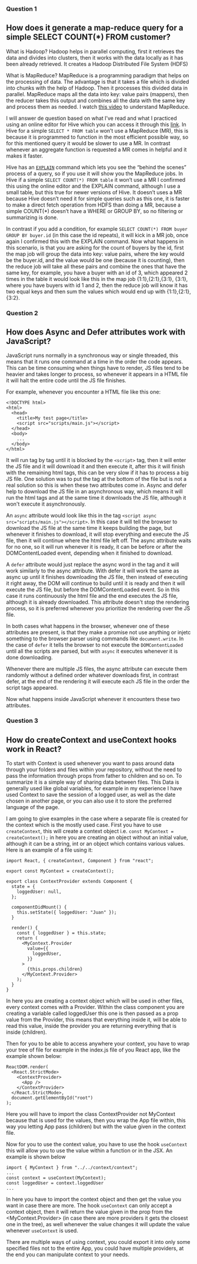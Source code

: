 ### Question 1
## How does it generate a map-reduce query for a simple SELECT COUNT(*) FROM customer?

What is Hadoop?
Hadoop helps in parallel computing, first it retrieves the data and divides into clusters, then it works with the data locally as it has been already retrieved. 
It creates a Hadoop Distributed File System (HDFS)

What is MapReduce?
MapReduce is a programming paradigm that helps on the processing of data. The advantage is that it takes a file which is divided into chunks with the help of Hadoop. 
Then it processes this divided data in parallel. MapReduce maps all the data into key: value pairs (mappers), then the reducer takes this output and combines 
all the data with the same key and process them as needed. I watch [this video](https://www.youtube.com/watch?v=KzMXU9A3v4I) to understand MapReduce.

I will answer de question based on what I’ve read and what I practiced using an online editor for Hive which you can access it through this [link](https://demo.gethue.com/hue/editor?editor=58536). 
In Hive for a simple `SELECT * FROM table` won’t use a MapReduce (MR), this is because it is programmed to function in the most efficient possible way, 
so for this mentioned query it would be slower to use a MR. In contrast whenever an aggregate function is requested a MR comes in helpful and it makes it faster. 

Hive has an [`EXPLAIN`](https://cwiki.apache.org/confluence/display/Hive/LanguageManual+Explain) command which lets you see the “behind the scenes” process of a query, so if you use it will show you the MapReduce jobs. In Hive if a simple 
`SELECT COUNT(*) FROM table`  it won’t use a MR I confirmed this using the online editor and the EXPLAIN command, although I use a small table, but this true for newer 
versions of Hive. It doesn’t uses a MR because Hive doesn’t need it for simple queries such as this one, it is faster to make a direct fetch operation from HDFS than doing a MR, 
because a simple COUNT(*) doesn’t have a WHERE or GROUP BY, so no filtering or summarizing is done.

In contrast if you add a condition, for example `SELECT COUNT(*) FROM buyer GROUP BY buyer.id` (in this case the id repeats), it will kick in a MR job, 
once again I confirmed this with the EXPLAIN command. Now what happens in this scenario, is that you are asking for the count of buyers by the id, first the map job will 
group the data into key: value pairs, where the key would be the buyer.id, and the value would be one (because it is counting), then the reduce job will take all these pairs and 
combine the ones that have the same key, for example, you have a buyer with an id of 3, which appeared 
2 times in the table it would look like this in the map job {1:1},{2:1},{3:1}, {3:1}, where you have buyers with id 1 and 2, 
then the reduce job will know it has two equal keys and then sum the values which would end up with {1:1},{2:1},{3:2}.

### Question 2
## How does Async and Defer attributes work with JavaScript?
JavaScript runs normally in a synchronous way or single threaded, this means that it runs one command at a time in the order the code appears. 
This can be time consuming when things have to render, JS files tend to be heavier and takes longer to process, so whenever it appears in a HTML file it 
will halt the entire code until the JS file finishes.

For example, whenever you encounter a HTML file like this one:
```
<!DOCTYPE html>
<html>
  <head>
    <title>My test page</title>
    <script src="scripts/main.js"></script>
  </head>
  <body>
    ...
  </body>
</html>
```
It will run tag by tag until it is blocked by the `<script>` tag, then it will enter the JS file and it will download it and then execute it, after this it will finish with the 
remaining html tags, this can be very slow if it has to process a big JS file. One solution was to put the tag at the bottom of the file but is not a real solution
so this is when these two attributes come in. Async and defer help to download the JS file in an 
asynchronous way, which means it will run the html tags and at the same time it downloads the JS file, although it won't execute it asynchronously.

An `async` attribute would look like this in the tag `<script async src="scripts/main.js"></script>`. In this case it will tell the browser to download the JS file at the same 
time it keeps building the page, but whenever it finishes to download, it will stop everything and execute the JS file, then it will continue where the html file left off. 
The async attribute waits for no one, so it will run whenever it is ready, it can be before or after the DOMContentLoaded event, depending when it finished to download.

A `defer` attribute would just replace the async word in the tag and it will work similarly to the async attribute. With defer it will work the same as async up until 
it finishes downloading the JS file, then instead of executing it right away, the DOM will continue to build until it is ready and then 
it will execute the JS file, but before the DOMContentLoaded event. 
So in this case it runs continuously the html file and the end executes the JS file, although it is already downloaded. 
This attribute doesn't stop the rendering process, so it is preferred whenever you prioritize the rendering over the JS file. 

In both cases what happens in the browser, whenever one of these attributes are present, is that they make a promise not use anything or injetc something to the browser parser using commands like `document.write`. In the case of `defer` it tells the browser to not execute the `DOMContentLoaded` until all the scripts are parsed, but with `async` it executes whenever it is done downloading.

Whenever there are multiple JS files, the async attribute can execute them randomly without a defined order whatever downloads first, in contrast defer, at the end of the rendering it will execute each JS file in the order the script tags appeared.

Now what happens inside JavaScript whenever it encounters these two attributes.

### Question 3
## How do createContext and useContext hooks work in React?
To start with Context is used whenever you want to pass around data through your folders and files within your repository, without the need to pass the information through props from father to children and so on. To summarize it is a simple way of sharing data between files. This Data is generally used like global variables, for example in my experience I have used Context to save the session of a logged user, as well as the date chosen in another page, or you can also use it to store the preferred language of the page.

I am going to give examples in the case where a separate file is created for the context which is the mostly used case. First you have to use `createContext`, this will create a context object i.e. `const MyContext = createContext();` in here you are creating an object without an initial value, although it can be a string, int or an object which contains various values. Here is an example of a file using it:
```
import React, { createContext, Component } from "react";

export const MyContext = createContext();

export class ContextProvider extends Component {
  state = {
    loggedUser: null,
  };

  componentDidMount() {
    this.setState({ loggedUser: "Juan" });
  }

  render() {
    const { loggedUser } = this.state;
    return (
      <MyContext.Provider
        value={{
          loggedUser,
        }}
      >
        {this.props.children}
      </MyContext.Provider>
    );
  }
}
```
In here you are creating a context object which will be used in other files, every context comes with a Provider. Within the class component you are creating a variable called loggedUser this one is then passed as a prop value from the Provider, this means that everything inside it, will be able to read this value, inside the provider you are returning everything that is inside (children).

Then for you to be able to access anywhere your context, you have to wrap your tree of file for example in the index.js file of you React app, like the example shown below:
```
ReactDOM.render(
  <React.StrictMode>
    <ContextProvider>
      <App />
    </ContextProvider>
  </React.StrictMode>,
  document.getElementById("root")
);
```
Here you will have to import the class ContextProvider not MyContext because that is used for the values, then you wrap the App file within, this way you letting App pass (children) but with the value given in the context file.

Now for you to use the context value, you have to use the hook `useContext` this will allow you to use the value within a function or in the JSX. An example is shown below
```
import { MyContext } from "../../context/context";
...
const context = useContext(MyContext);
const loggedUser = context.loggedUser
...
```
In here you have to import the context object and then get the value you want in case there are more. The hook `useContext` can only accept a context object, then it will return the value given in the prop from the <MyContext.Provider> (in case there are more providers it gets the closest one in the tree), as well whenever the value changes it will update the value whenever `useContext` is used. 

There are multiple ways of using context, you could export it into only some specified files not to the entire App, you could have multiple providers, at the end you can manipulate context to your needs.
